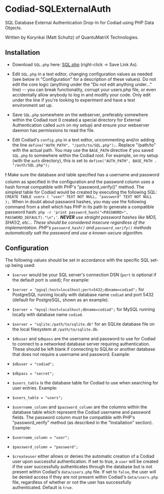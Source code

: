 # Codiad-SQLExternalAuth
SQL Database External Authentication Drop-In for Codiad using PHP Data Objects.

Written by Korynkai (Matt Schultz) of QuantuMatriX Technologies.

## Installation

* Download `SQL.php` here: [SQL.php](https://raw.github.com/QMXTech/Codiad-SQLExternalAuth/master/SQL.php) (right-click -> Save Link As).

* Edit `SQL.php` in a text editor, changing configuration values as needed (see below in "Configuration" for a description of these values). Do not edit the core logic (anything under the "Do not edit anything under..." line) -- you can break functionality, corrupt your users.php file, or even accidentally allow anybody to log in and modify your code. Only edit under the line if you're looking to experiment and have a test environment set up.

* Save `SQL.php` somewhere on the webserver, preferably somewhere within the Codiad root (I created a special directory for External Authentication called `auth` on my setup) and ensure your webserver daemon has permissions to read the file.

* Edit Codiad's `config.php` in a text editor, uncommenting and/or adding the line `define("AUTH_PATH", "/path/to/SQL.php");`. Replace "/path/to" with the actual path. You may use the `BASE_PATH` directive if you saved `SQL.php` to somewhere within the Codiad root. For example, on my setup (with the `auth` directory), this is set to `define("AUTH_PATH", BASE_PATH . "/auth/SQL.php");`

:exclamation: Make sure the database and table specified has a username and password column as specified in the configuration and the password column uses a hash format compatible with PHP's "password_verify()" method. The simplest table for Codiad would be created by executing the following SQL: `CREATE TABLE users ( "user" TEXT NOT NULL, "password" TEXT NOT NULL );`. When in doubt about password hashes, you may use the following command from a shell which has PHP in its path to generate a compatible password hash: `php -r 'print password_hash("<PASSWORD>", PASSWORD_DEFAULT)."\n";'`. _**NEVER** use straight password hashes like MD5, SHA1/2, etc... These should be considered insecure regardless of the implementation. PHP's `password_hash()` and `password_verify()` methods automatically salt the password and use a known-secure algorithm._

## Configuration

The following values should be set in accordance with the specific SQL set-up being used:

* `$server` would be your SQL server's connection DSN (`port` is optional if the default port is used); For example:
 * `$server = "pgsql:host=localhost;port=5432;dbname=codiad";` for PostgreSQL running locally with database name `codiad` and port 5432 (default for PostgreSQL, shown as an example).
 * `$server = "mysql:host=localhost;dbname=codiad";` for MySQL running locally with database name `codiad`.
 * `$server = "sqlite:/path/to/sqlite.db"` for an SQLite database file on the local filesystem at `/path/to/sqlite.db`.

* `$dbuser` and `$dbpass` are the username and password to use for Codiad to connect to a networked database server requiring authentication. These should be left blank if connecting to SQLite or another database that does not require a username and password. Example:
 * `$dbuser = "codiad";`
 * `$dbpass = "secret";`
	
* `$users_table` is the database table for Codiad to use when searching for user entries. Example:
 * `$users_table = "users";`
 
* `$username_column` and `$password_column` are the columns within the database table which represent the Codiad username and password fields. The password column _must_ be compatible with PHP's "password_verify" method (as described in the "Installation" section). Example:
 * `$username_column = "user";`  
 * `$password_column = "password";`

* `$createuser` either allows or denies the automatic creation of a Codiad user upon successful authentication. If set to true, a `user` will be created if the user successfully authenticates through the database but is not present within Codiad's `data/users.php` file. If set to `false`, the user will be denied access if they are not present within Codiad's `data/users.php` file, regardless of whether or not the user has successfully authenticated. Default is `true`.